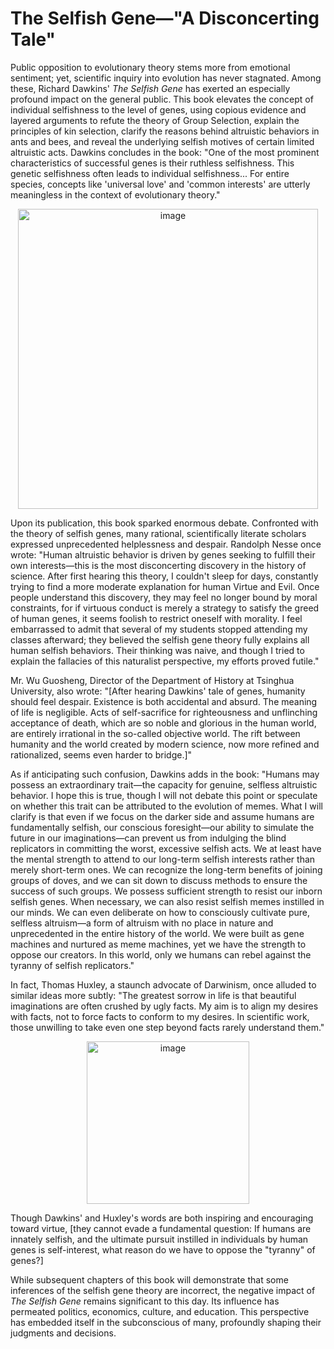 # The Selfish Gene—"A Disconcerting Tale"  
Public opposition to evolutionary theory stems more from emotional sentiment; yet, scientific inquiry into evolution has never stagnated. Among these, Richard Dawkins' *The Selfish Gene* has exerted an especially profound impact on the general public. This book elevates the concept of individual selfishness to the level of genes, using copious evidence and layered arguments to refute the theory of Group Selection, explain the principles of kin selection, clarify the reasons behind altruistic behaviors in ants and bees, and reveal the underlying selfish motives of certain limited altruistic acts. Dawkins concludes in the book: "One of the most prominent characteristics of successful genes is their ruthless selfishness. This genetic selfishness often leads to individual selfishness... For entire species, concepts like 'universal love' and 'common interests' are utterly meaningless in the context of evolutionary theory."  

<p align="center"><img width="480" alt="image" src="https://github.com/user-attachments/assets/d007a0a1-1301-4b0a-aeb3-add8f7346806" /></p>  

Upon its publication, this book sparked enormous debate. Confronted with the theory of selfish genes, many rational, scientifically literate scholars expressed unprecedented helplessness and despair. Randolph Nesse once wrote: "Human altruistic behavior is driven by genes seeking to fulfill their own interests—this is the most disconcerting discovery in the history of science. After first hearing this theory, I couldn't sleep for days, constantly trying to find a more moderate explanation for human Virtue and Evil. Once people understand this discovery, they may feel no longer bound by moral constraints, for if virtuous conduct is merely a strategy to satisfy the greed of human genes, it seems foolish to restrict oneself with morality. I feel embarrassed to admit that several of my students stopped attending my classes afterward; they believed the selfish gene theory fully explains all human selfish behaviors. Their thinking was naive, and though I tried to explain the fallacies of this naturalist perspective, my efforts proved futile."  

Mr. Wu Guosheng, Director of the Department of History at Tsinghua University, also wrote: "[After hearing Dawkins' tale of genes, humanity should feel despair. Existence is both accidental and absurd. The meaning of life is negligible. Acts of self-sacrifice for righteousness and unflinching acceptance of death, which are so noble and glorious in the human world, are entirely irrational in the so-called objective world. The rift between humanity and the world created by modern science, now more refined and rationalized, seems even harder to bridge.]"  

As if anticipating such confusion, Dawkins adds in the book: "Humans may possess an extraordinary trait—the capacity for genuine, selfless altruistic behavior. I hope this is true, though I will not debate this point or speculate on whether this trait can be attributed to the evolution of memes. What I will clarify is that even if we focus on the darker side and assume humans are fundamentally selfish, our conscious foresight—our ability to simulate the future in our imaginations—can prevent us from indulging the blind replicators in committing the worst, excessive selfish acts. We at least have the mental strength to attend to our long-term selfish interests rather than merely short-term ones. We can recognize the long-term benefits of joining groups of doves, and we can sit down to discuss methods to ensure the success of such groups. We possess sufficient strength to resist our inborn selfish genes. When necessary, we can also resist selfish memes instilled in our minds. We can even deliberate on how to consciously cultivate pure, selfless altruism—a form of altruism with no place in nature and unprecedented in the entire history of the world. We were built as gene machines and nurtured as meme machines, yet we have the strength to oppose our creators. In this world, only we humans can rebel against the tyranny of selfish replicators."  

In fact, Thomas Huxley, a staunch advocate of Darwinism, once alluded to similar ideas more subtly: "The greatest sorrow in life is that beautiful imaginations are often crushed by ugly facts. My aim is to align my desires with facts, not to force facts to conform to my desires. In scientific work, those unwilling to take even one step beyond facts rarely understand them."  

<p align="center"><img width="260" alt="image" src="https://github.com/user-attachments/assets/dcce5f52-1dc7-4dee-a358-6572155e03f0" /></p>  

Though Dawkins' and Huxley's words are both inspiring and encouraging toward virtue, [they cannot evade a fundamental question: If humans are innately selfish, and the ultimate pursuit instilled in individuals by human genes is self-interest, what reason do we have to oppose the "tyranny" of genes?]  

While subsequent chapters of this book will demonstrate that some inferences of the selfish gene theory are incorrect, the negative impact of *The Selfish Gene* remains significant to this day. Its influence has permeated politics, economics, culture, and education. This perspective has embedded itself in the subconscious of many, profoundly shaping their judgments and decisions.